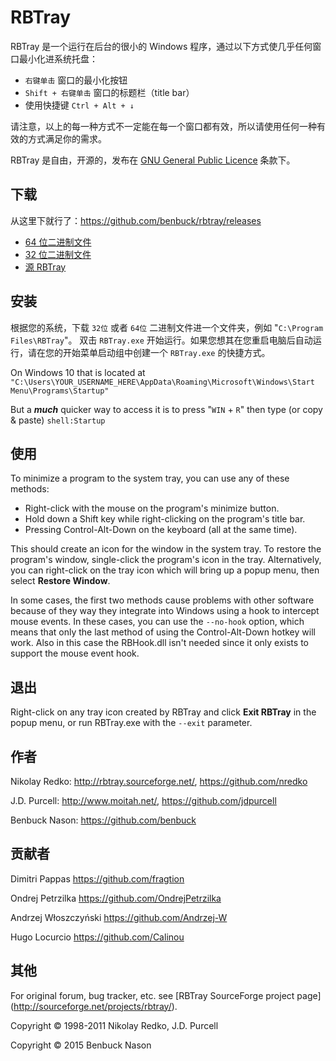 # RBTray

RBTray 是一个运行在后台的很小的 Windows 程序，通过以下方式使几乎任何窗口最小化进系统托盘：

- `右键单击` 窗口的最小化按钮
- `Shift + 右键单击` 窗口的标题栏（title bar）
- 使用快捷键 `Ctrl + Alt + ↓` 

请注意，以上的每一种方式不一定能在每一个窗口都有效，所以请使用任何一种有效的方式满足你的需求。

RBTray 是自由，开源的，发布在 [GNU General Public Licence](http://www.gnu.org/copyleft/gpl.html) 条款下。

## 下载

从这里下就行了：https://github.com/benbuck/rbtray/releases
- [64 位二进制文件](x64)
- [32 位二进制文件](x86)
- [源 RBTray](https://sourceforge.net/projects/rbtray/files/)

## 安装

根据您的系统，下载 `32位` 或者 `64位` 二进制文件进一个文件夹，例如 "`C:\Program Files\RBTray`"。
双击 `RBTray.exe` 开始运行。如果您想其在您重启电脑后自动运行，请在您的开始菜单启动组中创建一个 `RBTray.exe` 的快捷方式。

On Windows 10 that is located at
`"C:\Users\YOUR_USERNAME_HERE\AppData\Roaming\Microsoft\Windows\Start Menu\Programs\Startup"`

But a **_much_** quicker way to access it is to press "`WIN` + `R`" then type
(or copy & paste) `shell:Startup`

## 使用

To minimize a program to the system tray, you can use any of these methods:

- Right-click with the mouse on the program's minimize button.
- Hold down a Shift key while right-clicking on the program's title bar.
- Pressing Control-Alt-Down on the keyboard (all at the same time).

This should create an icon for the window in the system tray. To restore the
program's window, single-click the program's icon in the tray. Alternatively,
you can right-click on the tray icon which will bring up a popup menu, then
select **Restore Window**.

In some cases, the first two methods cause problems with other software because
of they way they integrate into Windows using a hook to intercept mouse events.
In these cases, you can use the `--no-hook` option, which means that only the
last method of using the Control-Alt-Down hotkey will work. Also in this case
the RBHook.dll isn't needed since it only exists to support the mouse event
hook.

## 退出

Right-click on any tray icon created by RBTray and click **Exit RBTray** in the
popup menu, or run RBTray.exe with the `--exit` parameter.

## 作者

Nikolay Redko: <http://rbtray.sourceforge.net/>, <https://github.com/nredko>

J.D. Purcell: <http://www.moitah.net/>, <https://github.com/jdpurcell>

Benbuck Nason: <https://github.com/benbuck>

## 贡献者

Dimitri Pappas <https://github.com/fragtion>

Ondrej Petrzilka <https://github.com/OndrejPetrzilka>

Andrzej Włoszczyński <https://github.com/Andrzej-W>

Hugo Locurcio <https://github.com/Calinou>

## 其他

For original forum, bug tracker, etc. see [RBTray SourceForge project page]
(<http://sourceforge.net/projects/rbtray/>).

Copyright &copy; 1998-2011 Nikolay Redko, J.D. Purcell

Copyright &copy; 2015 Benbuck Nason
